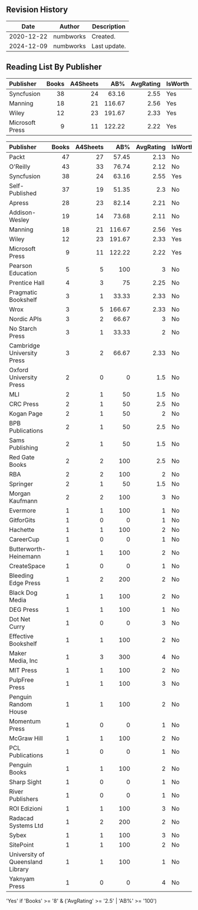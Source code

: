 ## Revision History

|Date|Author|Description|
|---|---|---|
|2020-12-22|numbworks|Created.|
|2024-12-09|numbworks|Last update.|

## Reading List By Publisher

| Publisher       |   Books |   A4Sheets |    AB% |   AvgRating | IsWorth   |
|:----------------|--------:|-----------:|-------:|------------:|:----------|
| Syncfusion      |      38 |         24 |  63.16 |        2.55 | Yes       |
| Manning         |      18 |         21 | 116.67 |        2.56 | Yes       |
| Wiley           |      12 |         23 | 191.67 |        2.33 | Yes       |
| Microsoft Press |       9 |         11 | 122.22 |        2.22 | Yes       |

| Publisher                        |   Books |   A4Sheets |    AB% |   AvgRating | IsWorth   |
|:---------------------------------|--------:|-----------:|-------:|------------:|:----------|
| Packt                            |      47 |         27 |  57.45 |        2.13 | No        |
| O'Reilly                         |      43 |         33 |  76.74 |        2.12 | No        |
| Syncfusion                       |      38 |         24 |  63.16 |        2.55 | Yes       |
| Self-Published                   |      37 |         19 |  51.35 |        2.3  | No        |
| Apress                           |      28 |         23 |  82.14 |        2.21 | No        |
| Addison-Wesley                   |      19 |         14 |  73.68 |        2.11 | No        |
| Manning                          |      18 |         21 | 116.67 |        2.56 | Yes       |
| Wiley                            |      12 |         23 | 191.67 |        2.33 | Yes       |
| Microsoft Press                  |       9 |         11 | 122.22 |        2.22 | Yes       |
| Pearson Education                |       5 |          5 | 100    |        3    | No        |
| Prentice Hall                    |       4 |          3 |  75    |        2.25 | No        |
| Pragmatic Bookshelf              |       3 |          1 |  33.33 |        2.33 | No        |
| Wrox                             |       3 |          5 | 166.67 |        2.33 | No        |
| Nordic APIs                      |       3 |          2 |  66.67 |        3    | No        |
| No Starch Press                  |       3 |          1 |  33.33 |        2    | No        |
| Cambridge University Press       |       3 |          2 |  66.67 |        2.33 | No        |
| Oxford University Press          |       2 |          0 |   0    |        1.5  | No        |
| MLI                              |       2 |          1 |  50    |        1.5  | No        |
| CRC Press                        |       2 |          1 |  50    |        2.5  | No        |
| Kogan Page                       |       2 |          1 |  50    |        2    | No        |
| BPB Publications                 |       2 |          1 |  50    |        2.5  | No        |
| Sams Publishing                  |       2 |          1 |  50    |        1.5  | No        |
| Red Gate Books                   |       2 |          2 | 100    |        2.5  | No        |
| RBA                              |       2 |          2 | 100    |        2    | No        |
| Springer                         |       2 |          1 |  50    |        1.5  | No        |
| Morgan Kaufmann                  |       2 |          2 | 100    |        3    | No        |
| Evermore                         |       1 |          1 | 100    |        1    | No        |
| GitforGits                       |       1 |          0 |   0    |        1    | No        |
| Hachette                         |       1 |          1 | 100    |        2    | No        |
| CareerCup                        |       1 |          0 |   0    |        1    | No        |
| Butterworth-Heinemann            |       1 |          1 | 100    |        2    | No        |
| CreateSpace                      |       1 |          0 |   0    |        1    | No        |
| Bleeding Edge Press              |       1 |          2 | 200    |        2    | No        |
| Black Dog Media                  |       1 |          1 | 100    |        2    | No        |
| DEG Press                        |       1 |          1 | 100    |        1    | No        |
| Dot Net Curry                    |       1 |          0 |   0    |        3    | No        |
| Effective Bookshelf              |       1 |          1 | 100    |        2    | No        |
| Maker Media, Inc                 |       1 |          3 | 300    |        4    | No        |
| MIT Press                        |       1 |          1 | 100    |        2    | No        |
| PulpFree Press                   |       1 |          1 | 100    |        3    | No        |
| Penguin Random House             |       1 |          1 | 100    |        2    | No        |
| Momentum Press                   |       1 |          0 |   0    |        1    | No        |
| McGraw Hill                      |       1 |          1 | 100    |        2    | No        |
| PCL Publications                 |       1 |          0 |   0    |        1    | No        |
| Penguin Books                    |       1 |          1 | 100    |        2    | No        |
| Sharp Sight                      |       1 |          0 |   0    |        1    | No        |
| River Publishers                 |       1 |          0 |   0    |        1    | No        |
| ROI Edizioni                     |       1 |          1 | 100    |        3    | No        |
| Radacad Systems Ltd              |       1 |          2 | 200    |        2    | No        |
| Sybex                            |       1 |          1 | 100    |        3    | No        |
| SitePoint                        |       1 |          1 | 100    |        2    | No        |
| University of Queensland Library |       1 |          1 | 100    |        1    | No        |
| Yaknyam Press                    |       1 |          0 |   0    |        4    | No        |

'Yes' if 'Books' >= '8' & ('AvgRating' >= '2.5' | 'AB%' >= '100')
